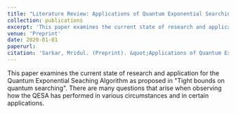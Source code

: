 ```yaml
---
title: "Literature Review: Applications of Quantum Exponential Searching Algorithm"
collection: publications
excerpt: 'This paper examines the current state of research and application for the Quantum Exponential Seaching Algorithm'
venue: 'Preprint'
date: 2020-01-01
paperurl: 
citation: 'Sarkar, Mridul. (Preprint). &quot;Applications of Quantum Exponential Searching Algorithm&quot;'
---
```

This paper examines the current state of research and application for the Quantum Exponential Seaching Algorithm as proposed in "Tight bounds on quantum searching". There are many questions that arise when observing how the QESA has performed in various circumstances and in certain applications. 



